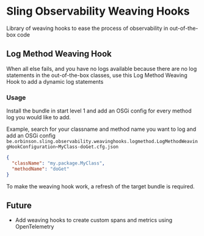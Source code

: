 # Sling Observability Weaving Hooks

Library of weaving hooks to ease the process of observability in out-of-the-box code

## Log Method Weaving Hook

When all else fails, and you have no logs available because there are no log statements in the out-of-the-box classes, use this Log Method Weaving Hook to add a dynamic log statements

### Usage

Install the bundle in start level 1 and add an OSGi config for every method log you would like to add.

Example, search for your classname and method name you want to log and add an OSGi config `be.orbinson.sling.observability.weavinghooks.logmethod.LogMethodWeavingHookConfiguration~MyClass-doGet.cfg.json`

```json
{
  "className": "my.package.MyClass",
  "methodName": "doGet"
}
```

To make the weaving hook work, a refresh of the target bundle is required.

## Future

- Add weaving hooks to create custom spans and metrics using OpenTelemetry
